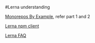 #Lerna understanding

[Monorepos By Example](https://codeburst.io/monorepos-by-example-part-1-3a883b49047e), refer part 1 and 2

[Lerna npm client](https://github.com/lerna/lerna#--npm-client-client)

[Lerna FAQ](https://github.com/lerna/lerna/blob/master/FAQ.md)
